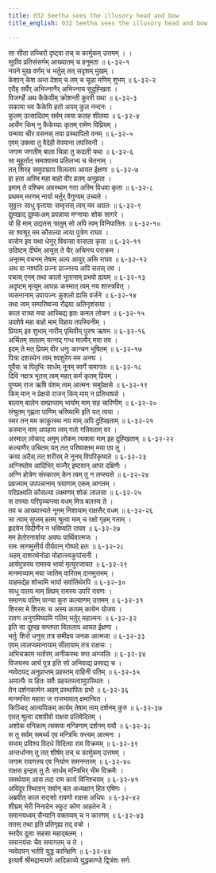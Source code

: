 ```yaml
---
title: 032 Seetha sees the illusory head and bow
title_english: 032 Seetha sees the illusory head and bow

---
```

<div class="audioEmbed"  caption="श्रीराम-हरिसीताराममूर्ति-घनपाठिभ्यां वचनम्" src="https://archive.org/download/Ramayana-recitation-Sriram-harisItArAmamUrti-Ghanapaati-v2/Kanda_6/Kanda_6_YK-032-Seetha_sees_the_illusory_head_and_bow_0.mp3"></div>

सा सीता तच्चिरो दृष्ट्वा तच् च कार्मुकम् उत्तमम् । ।  
सुग्रीव प्रतिसंसर्गम् आख्यातम् च हनूमता ॥ ६-३२-१  
नयने मुख वर्णम् च भर्तुस् तत् सदृशम् मुखम् ।  
केशान् केश अन्त देशम् च तम् च चूडा मणिम् शुभम् ॥ ६-३२-२  
एतैह् सर्वैर् अभिज्नानैर् अभिज्नाय सुदुह्खिता ।  
विजगर्हे अथ कैकेयीम् क्रोशन्ती कुररी यथा ॥ ६-३२-३  
सकामा भव कैकेयि हतो अयम् कुल नन्दनः ।  
कुलम् उत्सादितम् सर्वम् त्वया कलह शीलया ॥ ६-३२-४  
आर्येण किम् नु कैकेय्याः कृतम् रामेण विप्रियम् ।  
यन्मया चीर वसनस् तया प्रस्थापितो वनम् ॥ ६-३२-५  
एवम् उक्त्वा तु वैदेही वेपमाना तपस्विनी ।  
जगाम जगतीम् बाला चिन्ना तु कदली यथा ॥ ६-३२-६  
सा मुहूर्तात् समाश्वस्य प्रतिलभ्य च चेतनाम् ।  
तत् शिरह् समुपाघ्राय विललाप आयत ईक्षणा ॥ ६-३२-७  
हा हता अस्मि महा बाहो वीर व्रतम् अनुव्रता ।  
इमाम् ते पश्चिम अवस्थाम् गता अस्मि विधवा कृता ॥ ६-३२-८  
प्रथमम् मरणम् नार्या भर्तुर् वैगुण्यम् उच्यते ।  
सुवृत्तः साधु वृत्तायाः सम्वृत्तस् त्वम् मम अग्रतः ॥ ६-३२-९  
दुह्खाद् दुह्कःअम् प्रपन्नाया मग्नायाः शोक सागरे ।  
यो हि माम् उद्यतस् त्रातुम् सो अपि त्वम् विनिपातितः ॥ ६-३२-१०  
सा श्वश्रूर् मम कौसल्या त्वया पुत्रेण राघव ।  
वत्सेन इव यथा धेनुर् विवत्सा वत्सला कृता ॥ ६-३२-११  
उदिष्टम् दीर्घम् आयुस् ते यैर् अचिन्त्य पराक्रम ।  
अनृतम् वचनम् तेषाम् अल्प आयुर् असि राघव ॥ ६-३२-१२  
अथ वा नश्यति प्रज्ना प्राज्नस्य अपि सतस् तव ।  
पचत्य् एनम् तथा कालो भूतानाम् प्रभवो ह्ययम् ॥ ६-३२-१३  
अदृष्टम् मृत्युम् आपन्नः कस्मात् त्वम् नय शास्त्रवित् ।  
व्यसनानाम् उपायज्नः कुशलो ह्यसि वर्जने ॥ ६-३२-१४  
तथा त्वम् सम्परिष्वज्य रौद्रया अतिनृशंसया ।  
काल रात्र्या मया आच्चिद्य हृतः कमल लोचन ॥ ६-३२-१५  
उपशेषे महा बाहो माम् विहाय तपस्विनीम् ।  
प्रियाम् इव शुभाम् नारीम् पृथिवीम् पुरुष ऋषभ ॥ ६-३२-१६  
अर्चितम् सततम् यत्नाद् गन्ध माल्यैर् मया तव ।  
इदम् ते मत् प्रियम् वीर धनुः कान्चन भूषितम् ॥ ६-३२-१७  
पित्रा दशरथेन त्वम् श्वशुरेण मम अनघ ।  
पूर्वैसः च पितृभिः सार्धम् नूनम् स्वर्गे समागतः ॥ ६-३२-१८  
दिवि नक्षत्र भूतस् त्वम् महत् कर्म कृतम् प्रियम् ।  
पुण्यम् राज ऋषि वंशम् त्वम् आत्मनः समुपेक्षसे ॥ ६-३२-१९  
किम् मान् न प्रेक्षसे राजन् किम् माम् न प्रतिभाषसे ।  
बालाम् बालेन सम्प्राप्ताम् भार्याम् माम् सह चारिणीम् ॥ ६-३२-२०  
संश्रुतम् गृह्णता पाणिम् चरिष्यामि इति यत् त्वया ।  
स्मर तन् मम काकुत्स्थ नय माम् अपि दुह्खिताम् ॥ ६-३२-२१  
कस्मान् माम् अपहाय त्वम् गतो गतिमताम् वर ।  
अस्माल् लोकाद् अमुम् लोकम् त्यक्त्वा माम् इह दुह्खिताम् ॥ ६-३२-२२  
कल्याणैर् उचितम् यत् तत् परिष्वक्तम् मया एव तु ।  
क्रव्य अदैस् तत् शरीरम् ते नूनम् विपरिकृष्यते ॥ ६-३२-२३  
अग्निष्तोम आदिभिर् यज्नैर् इष्टवान् आप्त दक्षिणैः ।  
अग्नि होत्रेण संस्कारम् केन त्वम् तु न लप्स्यसे ॥ ६-३२-२४  
प्रव्रज्याम् उपपन्नानाम् त्रयाणाम् एकम् आगतम् ।  
परिप्रक्ष्यति कौसल्या लक्ष्मणम् शोक लालसा ॥ ६-३२-२५  
स तस्याः परिपृच्चन्त्या वधम् मित्र बलस्य ते ।  
तव च आख्यास्यते नूनम् निशायाम् राक्षसैर् वधम् ॥ ६-३२-२६  
सा त्वाम् सुप्तम् हतम् श्रुत्वा माम् च रक्षो गृहम् गताम् ।  
हृदयेन विदीर्णेन न भविष्यति राघव ॥ ६-३२-२७  
मम हेतोरनार्याया अवघः पार्थिवात्मजः ।  
रामः सागमुत्तीर्य वीर्यवान् गोष्पदे हतः ॥ ६-३२-२८  
अहम् दाशरथेनोढा मोहात्स्वकुपांसनी ।  
आर्यपुत्रस्य रामस्य भार्या मृत्युरजायत ॥ ६-३२-२९  
मानमाव्याम् मया जातिम् वारितम् दानमुत्तमम् ।  
याहमद्येह शोचामि भार्या सर्वातिथेरपि ॥ ६-३२-३०  
साधु पातय माम् क्षिप्रम् रामस्य उपरि रावणः ।  
समानय पतिम् पत्न्या कुरु कल्याणम् उत्तमम् ॥ ६-३२-३१  
शिरसा मे शिरसः च अस्य कायम् कायेन योजय ।  
रावण अनुगमिष्यामि गतिम् भर्तुर् महात्मनः ॥ ६-३२-३२  
इति सा दुह्ख सम्तप्ता विललाप आयत ईक्षणा ।  
भर्तुः शिरो धनुस् तत्र समीक्ष्य जनक आत्मजा ॥ ६-३२-३३  
एवम् लालप्यमानायाम् सीतायाम् तत्र राक्षसः ।  
अभिचक्राम भर्तारम् अनीकस्थः क्ऱ्त अन्जलिः ॥ ६-३२-३४  
विजयस्व आर्य पुत्र इति सो अभिवाद्य प्रसाद्य च ।  
न्यवेदयद् अनुप्राप्तम् प्रहस्तम् वाहिनी पतिम् ॥ ६-३२-३५  
अमात्यैः स हितः सर्वैः प्रहस्तस्त्वामुपस्थितः ।  
तेन दर्शनकामेन अहम् प्रस्थापितः प्रभो ॥ ६-३२-३६  
मानमस्ति महारा ज राजभावात् क्षमान्वित ।  
किञ्चिद् आत्ययिकम् कार्यम् तेषाम् त्वम् दर्शनम् कुरु ॥ ६-३२-३७  
एतत् श्रुत्वा दशग्रीवो राक्षस प्रतिवेदितम् ।  
अशोक वनिकाम् त्यक्त्वा मन्त्रिणाम् दर्शनम् ययौ ॥ ६-३२-३८  
स तु सर्वम् समर्थ्य एव मन्त्रिभिः क्ऱ्त्यम् आत्मनः ।  
सभाम् प्रविश्य विदधे विदित्वा राम विक्रमम् ॥ ६-३२-३९  
अन्तर्धानम् तु तत् शीर्षम् तच् च कार्मुकम् उत्तमम् ।  
जगाम रावणस्य एव निर्याण समनन्तरम् ॥ ६-३२-४०  
राक्षस इन्द्रस् तु तैः सार्धम् मन्त्रिभिर् भीम विक्रमैः ।  
समर्थयाम् आस तदा राम कार्य विनिश्चयम् ॥ ६-३२-४१  
अविदूर स्थितान् सर्वान् बल अध्यक्षान् हित एषिणः ।  
अब्रवीत् काल सद्ऱ्शो रावणो राक्षस अधिपः ॥ ६-३२-४२  
शीघ्रम् भेरी निनादेन स्फुट कोण आहतेन मे ।  
समानयध्वम् सैन्यानि वक्तव्यम् च न कारणम् ॥ ६-३२-४३  
ततस् तथा इति प्रतिगृह्य तद् वचो ।  
स्तदैव दूताः सहसा महाद्बलम् ।  
समानयंसः चैव समागतम् च ते ।  
न्यवेदयन् भर्तरि युद्ध कान्क्षिणि ॥ ६-३२-४४  
इत्यार्षे श्रीमद्रामायणे आदिकाव्ये युद्धकाण्डे द्व्त्रिंशः सर्गः